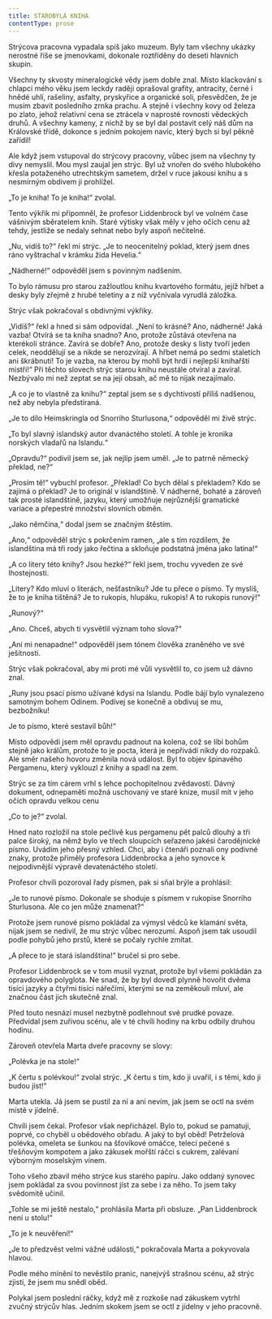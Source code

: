 ```yaml
---
title: STAROBYLÁ KNIHA
contentType: prose
---
```


Strýcova pracovna vypadala spíš jako muzeum. Byly tam všechny ukázky nerostné říše se jmenovkami, dokonale roztříděny do deseti hlavních skupin.

Všechny ty skvosty mineralogické vědy jsem dobře znal. Místo klackování s chlapci mého věku jsem leckdy raději oprašoval grafity, antracity, černé i hnědé uhlí, rašeliny, asfalty, pryskyřice a organické soli, přesvědčen, že je musím zbavit posledního zrnka prachu. A stejně i všechny kovy od železa po zlato, jehož relativní cena se ztrácela v naprosté rovnosti vědeckých druhů. A všechny kameny, z nichž by se byl dal postavit celý náš dům na Královské třídě, dokonce s jedním pokojem navíc, který bych si byl pěkně zařídil!

Ale když jsem vstupoval do strýcovy pracovny, vůbec jsem na všechny ty divy nemyslil. Mou mysl zaujal jen strýc. Byl už vnořen do svého hlubokého křesla potaženého utrechtským sametem, držel v ruce jakousi knihu a s nesmírným obdivem ji prohlížel.

„To je kniha! To je kniha!“ zvolal.

Tento výkřik mi připomněl, že profesor Liddenbrock byl ve volném čase vášnivým sběratelem knih. Staré výtisky však měly v jeho očích cenu až tehdy, jestliže se nedaly sehnat nebo byly aspoň nečitelné.

„Nu, vidíš to?“ řekl mi strýc. „Je to neocenitelný poklad, který jsem dnes ráno vyštrachal v krámku žida Hevelia.“

„Nádherné!“ odpověděl jsem s povinným nadšením.

To bylo rámusu pro starou zažloutlou knihu kvartového formátu, jejíž hřbet a desky byly zřejmě z hrubé teletiny a z níž vyčnívala vyrudlá záložka.

Strýc však pokračoval s obdivnými výkřiky.

„Vidíš?“ řekl a hned si sám odpovídal. „Není to krásné? Ano, nádherné! Jaká vazba! Otvírá se ta kniha snadno? Ano, protože zůstává otevřena na kterékoli stránce. Zavírá se dobře? Ano, protože desky s listy tvoří jeden celek, neoddělují se a nikde se nerozvírají. A hřbet nemá po sedmi staletích ani škrábnutí! To je vazba, na kterou by mohli být hrdí i nejlepší knihařští mistři!“ Při těchto slovech strýc starou knihu neustále otvíral a zavíral. Nezbývalo mi než zeptat se na její obsah, ač mě to nijak nezajímalo.

„A co je to vlastně za knihu?“ zeptal jsem se s dychtivostí příliš nadšenou, než aby nebyla předstíraná.

„Je to dílo Heimskringla od Snorriho Sturlusona,“ odpověděl mi živě strýc.

„To byl slavný islandský autor dvanáctého století. A tohle je kronika norských vladařů na Islandu.“

„Opravdu?“ podivil jsem se, jak nejlíp jsem uměl. „Je to patrně německý překlad, ne?“

„Prosím tě!“ vybuchl profesor. „Překlad! Co bych dělal s překladem? Kdo se zajímá o překlad? Je to originál v islandštině. V nádherné, bohaté a zároveň tak prosté islandštině, jazyku, který umožňuje nejrůznější gramatické variace a přepestré množství slovních obměn.

„Jako němčina,“ dodal jsem se značným štěstím.

„Ano,“ odpověděl strýc s pokrčením ramen, „ale s tím rozdílem, že islandština má tři rody jako řečtina a skloňuje podstatná jména jako latina!“

„A co litery této knihy? Jsou hezké?“ řekl jsem, trochu vyveden ze své lhostejnosti.

„Litery? Kdo mluví o literách, nešťastníku? Jde tu přece o písmo. Ty myslíš, že to je kniha tištěná? Je to rukopis, hlupáku, rukopis! A to rukopis runový!“

„Runový?“

„Ano. Chceš, abych ti vysvětlil význam toho slova?“

„Ani mi nenapadne!“ odpověděl jsem tónem člověka zraněného ve své ješitnosti.

Strýc však pokračoval, aby mi proti mé vůli vysvětlil to, co jsem už dávno znal.

„Runy jsou psací písmo užívané kdysi na Islandu. Podle bájí bylo vynalezeno samotným bohem Odinem. Podívej se konečně a obdivuj se mu, bezbožníku!

Je to písmo, které sestavil bůh!“

Místo odpovědi jsem měl opravdu padnout na kolena, což se líbí bohům stejně jako králům, protože to je pocta, která je nepřivádí nikdy do rozpaků. Ale směr našeho hovoru změnila nová událost. Byl to objev špinavého Pergamenu, který vyklouzl z knihy a spadl na zem.

Strýc se za tím cárem vrhl s lehce pochopitelnou zvědavostí. Dávný dokument, odnepaměti možná uschovaný ve staré knize, musil mít v jeho očích opravdu velkou cenu

„Co to je?“ zvolal.

Hned nato rozložil na stole pečlivě kus pergamenu pět palců dlouhý a tři palce široký, na němž bylo ve třech sloupcích seřazeno jakési čarodějnické písmo. Uvádím jeho přesný vzhled. Chci, aby i čtenáři poznali ony podivné znaky, protože přiměly profesora Liddenbrocka a jeho synovce k nejpodivnější výpravě devatenáctého století.

Profesor chvíli pozoroval řady písmen, pak si sňal brýle a prohlásil:

„Je to runové písmo. Dokonale se shoduje s písmem v rukopise Snorriho Sturlusona. Ale co jen může znamenat?“

Protože jsem runové písmo pokládal za výmysl vědců ke klamání světa, nijak jsem se nedivil, že mu strýc vůbec nerozumí. Aspoň jsem tak usoudil podle pohybů jeho prstů, které se počaly rychle zmítat.

„A přece to je stará islandština!“ bručel si pro sebe.

Profesor Liddenbrock se v tom musil vyznat, protože byl všemi pokládán za opravdového polyglota. Ne snad, že by byl dovedl plynně hovořit dvěma tisíci jazyky a čtyřmi tisíci nářečími, kterými se na zeměkouli mluví, ale značnou část jich skutečně znal.

Před touto nesnází musel nezbytně podlehnout své prudké povaze. Předvídal jsem zuřivou scénu, ale v té chvíli hodiny na krbu odbily druhou hodinu.

Zároveň otevřela Marta dveře pracovny se slovy:

„Polévka je na stole!“

„K čertu s polévkou!“ zvolal strýc. „K čertu s tím, kdo ji uvařil, i s těmi, kdo ji budou jíst!“

Marta utekla. Já jsem se pustil za ní a ani nevím, jak jsem se octl na svém místě v jídelně.

Chvíli jsem čekal. Profesor však nepřicházel. Bylo to, pokud se pamatuji, poprvé, co chyběl u obědového obřadu. A jaký to byl oběd! Petrželová polévka, omeleta se šunkou na šťovíkové omáčce, telecí pečené s třešňovým kompotem a jako zákusek mořští ráčci s cukrem, zalévaní výborným moselským vínem.

Toho všeho zbavil mého strýce kus starého papíru. Jako oddaný synovec jsem pokládal za svou povinnost jíst za sebe i za něho. To jsem taky svědomitě učinil.

„Tohle se mi ještě nestalo,“ prohlásila Marta při obsluze. „Pan Liddenbrock není u stolu!“

„To je k neuvěření!“

„Je to předzvěst velmi vážné události,“ pokračovala Marta a pokyvovala hlavou.

Podle mého mínění to nevěstilo pranic, nanejvýš strašnou scénu, až strýc zjistí, že jsem mu snědl oběd.

Polykal jsem poslední ráčky, když mě z rozkoše nad zákuskem vytrhl zvučný strýcův hlas. Jedním skokem jsem se octl z jídelny v jeho pracovně.
